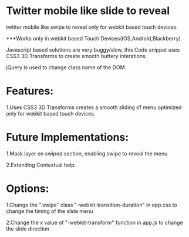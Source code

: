 Twitter mobile like slide to reveal
===================================

twitter mobile like swipe to reveal only for webkit based touch devices.

***Works only in webkit based Touch Devices(IOS,Android,Blackberry)

Javascript based solutions are very buggy/slow, this Code snippet uses CSS3 3D Transforms to create smooth buttery interations. 

jQuery is used to change class name of the DOM. 



Features:
==================

1.Uses CSS3 3D Transforms creates a smooth sliding of menu optimized only for webkit based touch devices.




Future Implementations:
==================

1.Mask layer on swiped section, enabling swipe to reveal the menu

2.Extending Contextual help.


Options:
======

1.Change the  ".swipe" class  "-webkit-transition-duration" in app.css to change the timing of the slide menu

2.Change the x value of  "-webkit-transform" function in app.js to change the slide direction